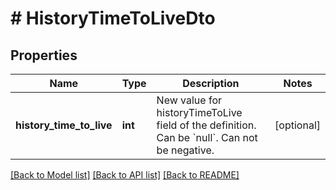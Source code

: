 # # HistoryTimeToLiveDto

## Properties

Name | Type | Description | Notes
------------ | ------------- | ------------- | -------------
**history_time_to_live** | **int** | New value for historyTimeToLive field of the definition. Can be &#x60;null&#x60;. Can not be negative. | [optional] 

[[Back to Model list]](../../README.md#documentation-for-models) [[Back to API list]](../../README.md#documentation-for-api-endpoints) [[Back to README]](../../README.md)


